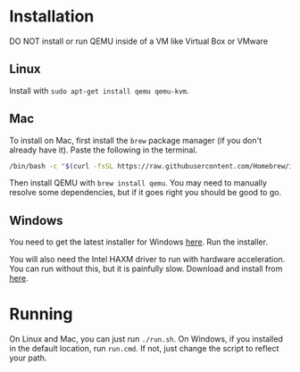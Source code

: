 # Installation

DO NOT install or run QEMU inside of a VM like Virtual Box or VMware

## Linux

Install with `sudo apt-get install qemu qemu-kvm`.

## Mac

To install on Mac, first install the `brew` package manager (if you don't already have it). Paste the following in the terminal.

```bash
/bin/bash -c "$(curl -fsSL https://raw.githubusercontent.com/Homebrew/install/HEAD/install.sh)"
```

Then install QEMU with `brew install qemu`. You may need to manually resolve some dependencies, but if it goes right you should be good to go.

## Windows

You need to get the latest installer for Windows [here](https://www.qemu.org/download/#windows). Run the installer.

You will also need the Intel HAXM driver to run with hardware acceleration. You can run without this, but it is painfully slow. Download and install from [here](https://github.com/intel/haxm/releases). 

# Running

On Linux and Mac, you can just run `./run.sh`. On Windows, if you installed in the default location, run `run.cmd`. If not, just change the script to reflect your path.


